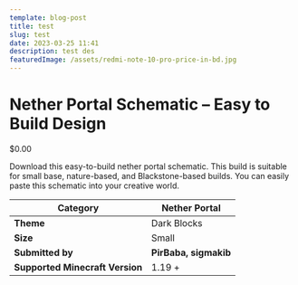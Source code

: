 ```yaml
---
template: blog-post
title: test
slug: test
date: 2023-03-25 11:41
description: test des
featuredImage: /assets/redmi-note-10-pro-price-in-bd.jpg
---
```

<!--StartFragment-->

# Nether Portal Schematic – Easy to Build Design

$0.00

Download this easy-to-build nether portal schematic. This build is suitable for small base, nature-based, and Blackstone-based builds. You can easily paste this schematic into your creative world.

| **Category**                    | Nether Portal         |
| ------------------------------- | --------------------- |
| **Theme**                       | Dark Blocks           |
| **Size**                        | Small                 |
| **Submitted by**                | **PirBaba, sigmakib** |
| **Supported Minecraft Version** | 1.19 +                |

<!--EndFragment-->